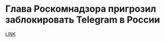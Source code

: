 # Глава Роскомнадзора пригрозил заблокировать Telegram в России



[LINK](https://varlamov.ru/2435845.html)